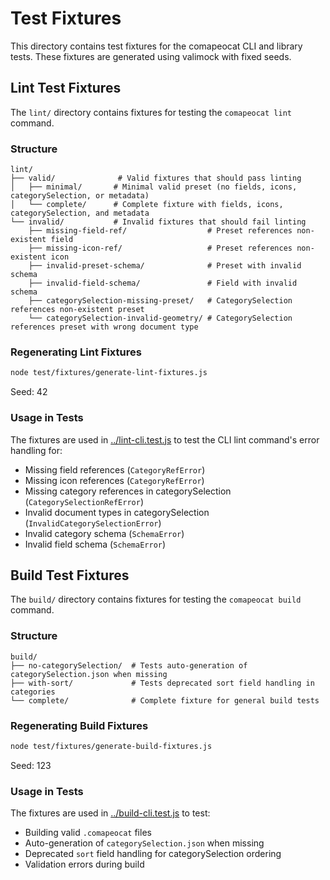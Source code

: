 # Test Fixtures

This directory contains test fixtures for the comapeocat CLI and library tests. These fixtures are generated using valimock with fixed seeds.

## Lint Test Fixtures

The `lint/` directory contains fixtures for testing the `comapeocat lint` command.

### Structure

```
lint/
├── valid/              # Valid fixtures that should pass linting
│   ├── minimal/       # Minimal valid preset (no fields, icons, categorySelection, or metadata)
│   └── complete/      # Complete fixture with fields, icons, categorySelection, and metadata
└── invalid/           # Invalid fixtures that should fail linting
    ├── missing-field-ref/                  # Preset references non-existent field
    ├── missing-icon-ref/                   # Preset references non-existent icon
    ├── invalid-preset-schema/              # Preset with invalid schema
    ├── invalid-field-schema/               # Field with invalid schema
    ├── categorySelection-missing-preset/   # CategorySelection references non-existent preset
    └── categorySelection-invalid-geometry/ # CategorySelection references preset with wrong document type
```

### Regenerating Lint Fixtures

```bash
node test/fixtures/generate-lint-fixtures.js
```

Seed: 42

### Usage in Tests

The fixtures are used in [../lint-cli.test.js](../lint-cli.test.js) to test the CLI lint command's error handling for:

- Missing field references (`CategoryRefError`)
- Missing icon references (`CategoryRefError`)
- Missing category references in categorySelection (`CategorySelectionRefError`)
- Invalid document types in categorySelection (`InvalidCategorySelectionError`)
- Invalid category schema (`SchemaError`)
- Invalid field schema (`SchemaError`)

## Build Test Fixtures

The `build/` directory contains fixtures for testing the `comapeocat build` command.

### Structure

```
build/
├── no-categorySelection/  # Tests auto-generation of categorySelection.json when missing
├── with-sort/             # Tests deprecated sort field handling in categories
└── complete/              # Complete fixture for general build tests
```

### Regenerating Build Fixtures

```bash
node test/fixtures/generate-build-fixtures.js
```

Seed: 123

### Usage in Tests

The fixtures are used in [../build-cli.test.js](../build-cli.test.js) to test:

- Building valid `.comapeocat` files
- Auto-generation of `categorySelection.json` when missing
- Deprecated `sort` field handling for categorySelection ordering
- Validation errors during build
